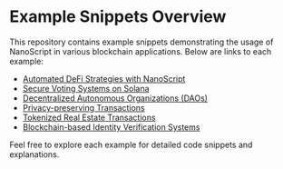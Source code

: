 # Example Snippets Overview

This repository contains example snippets demonstrating the usage of NanoScript in various blockchain applications. Below are links to each example:

- [Automated DeFi Strategies with NanoScript](automated_defi_strategies_nanoscript.md)
- [Secure Voting Systems on Solana](secure_voting_systems_solana.md)
- [Decentralized Autonomous Organizations (DAOs)](daos_nanoscript.md)
- [Privacy-preserving Transactions](privacy_preserving_transcations.md)
- [Tokenized Real Estate Transactions](tokenized_real_estate_transactions.md)
- [Blockchain-based Identity Verification Systems](blockchain_identity_verification.md)

Feel free to explore each example for detailed code snippets and explanations.
